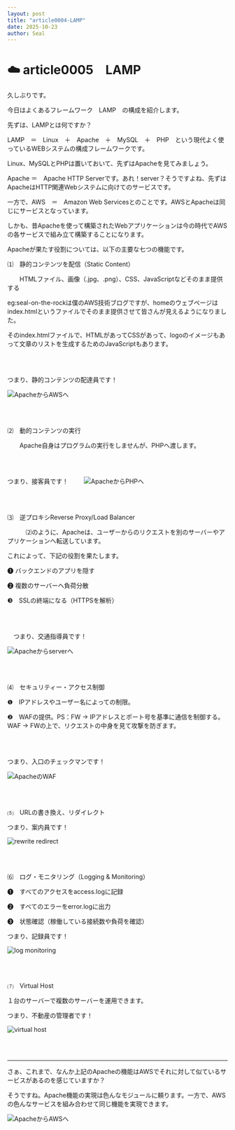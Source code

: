 ```yaml
---
layout: post
title: "article0004-LAMP"
date: 2025-10-23
author: Seal
---
```



# ☁️ article0005　LAMP

久しぶりです。

今日はよくあるフレームワーク　LAMP　の構成を紹介します。

先ずは、LAMPとは何ですか？

LAMP　＝　Linux　＋　Apache　＋　MySQL　＋　PHP　という現代よく使っているWEBシステムの構成フレームワークです。

Linux、MySQLとPHPは置いておいて、先ずはApacheを見てみましょう。

Apache ＝　Apache HTTP Serverです。あれ！server？そうですよね、先ずはApacheはHTTP関連Webシステムに向けてのサービスです。

一方で、AWS　＝　Amazon Web Servicesとのことです。AWSとApacheは同じにサービスとなっています。

しかも、昔Apacheを使って構築されたWebアプリケーションは今の時代でAWSの各サービスで組み立て構築することになります。

Apacheが果たす役割については、以下の主要な七つの機能です。

⑴　静的コンテンツを配信（Static Content）

　　HTMLファイル、画像（.jpg、.png）、CSS、JavaScriptなどそのまま提供する
  
  eg:seal-on-the-rockは僕のAWS技術ブログですが、homeのウェブページはindex.htmlというファイルでそのまま提供させて皆さんが見えるようになりました。
     
  そのindex.htmlファイルで、HTMLがあってCSSがあって、logoのイメージもあって文章のリストを生成するためのJavaScriptもあります。

<br><br>

つまり、静的コンテンツの配達員です！
    
![ApacheからAWSへ]( /assets/images/0005-2.png )

<br><br>

⑵　動的コンテンツの実行

　　Apache自身はプログラムの実行をしませんが、PHPへ渡します。

  <br><br>

  つまり、接客員です！
　　
![ApacheからPHPへ]( /assets/images/0005-3.png )

<br><br>

⑶　逆プロキシReverse Proxy/Load Balancer

　　　⑵のように、Apacheは、ユーザーからのリクエストを別のサーバーやアプリケーションへ転送しています。
   
   これによって、下記の役割を果たします。
       
   ❶ バックエンドのアプリを隠す
           
   ❷ 複数のサーバーへ負荷分散
              
   ❸　SSLの終端になる（HTTPSを解析）

<br><br>              

  　つまり、交通指導員です！

![Apacheからserverへ]( /assets/images/0005-4.png )

<br><br>

⑷　セキュリティー・アクセス制御

   ❶　IPアドレスやユーザー名によっての制限。
   
   ❷　WAFの提供。PS：FW → IPアドレスとポート号を基準に通信を制御する。WAF → FWの上で、リクエストの中身を見て攻撃を防ぎます。
    
<br><br> 

つまり、入口のチェックマンです！

![ApacheのWAF]( /assets/images/0005-5.png )

<br><br> 

⑸　URLの書き換え、リダイレクト

つまり、案内員です！

![rewrite redirect]( /assets/images/0005-6.png )

<br><br>

⑹　ログ・モニタリング（Logging & Monitoring）

   ❶　すべてのアクセスをaccess.logに記録
   
   ❷　すべてのエラーをerror.logに出力
   
   ❸　状態確認（稼働している接続数や負荷を確認）

   つまり、記録員です！

   ![log monitoring]( /assets/images/0005-7.png )
   
<br><br> 

⑺　Virtual Host

１台のサーバーで複数のサーバーを運用できます。

つまり、不動産の管理者です！

![ virtual host]( /assets/images/0005-8.png )

<br><br>

---

さぁ、これまで、なんか上記のApacheの機能はAWSでそれに対して似ているサービスがあるのを感じていますか？

そうですね。Apache機能の実現は色んなモジュールに頼ります。一方で、AWSの色んなサービスを組み合わせて同じ機能を実現できます。

![ApacheからAWSへ]( /assets/images/0005-1.png )
